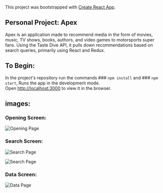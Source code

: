 This project was bootstrapped with [Create React App](https://github.com/facebook/create-react-app).

## Personal Project: Apex

Apex is an application made to recommend media in the form of movies, music, TV shows, books, authors, and video games to motorsports super fans. Using the Taste Dive API, it pulls down recommendations based on search queries, primarily using React and Redux.

## To Begin:
In the project's repository run the commands ### `npm install` and ### `npm start`, 
Runs the app in the development mode.<br>
Open [http://localhost:3000](http://localhost:3000) to view it in the browser.

## images:

### Opening Screen:
![Opening Page](./screenshots/start.png "Opening Page")

### Search Screen:
![Search Page](./screenshots/search.png "Search Page")

![Search Page](./screenshots/search-info.png "Search Page")

### Data Screen:
![Data Page](./screenshots/data.png "Data Page")

